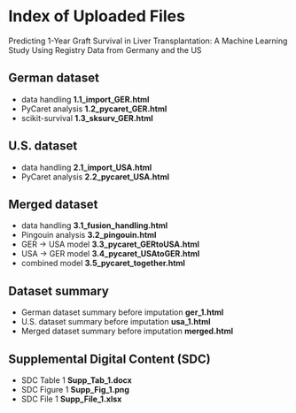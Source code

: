 # Index of Uploaded Files
Predicting 1-Year Graft Survival in Liver Transplantation: A Machine Learning Study Using Registry Data from Germany and the US

## German dataset
- data handling	**1.1_import_GER.html**
- PyCaret analysis	**1.2_pycaret_GER.html**
- scikit-survival	**1.3_sksurv_GER.html**

## U.S. dataset
- data handling	**2.1_import_USA.html**
- PyCaret analysis	**2.2_pycaret_USA.html**

## Merged dataset
- data handling	**3.1_fusion_handling.html**
- Pingouin analysis	**3.2_pingouin.html**
- GER → USA model	**3.3_pycaret_GERtoUSA.html**
- USA → GER model	**3.4_pycaret_USAtoGER.html**
- combined model	**3.5_pycaret_together.html**

## Dataset summary
- German dataset summary before imputation	**ger_1.html**
- U.S. dataset summary before imputation	**usa_1.html**
- Merged dataset summary before imputation	**merged.html**

## Supplemental Digital Content (SDC)
- SDC Table 1	**Supp_Tab_1.docx**
- SDC Figure 1	**Supp_Fig_1.png**
- SDC File 1	**Supp_File_1.xlsx**
